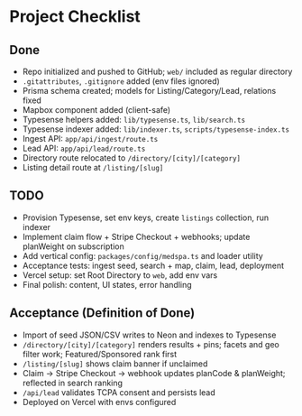 # Project Checklist

## Done
- Repo initialized and pushed to GitHub; `web/` included as regular directory
- `.gitattributes`, `.gitignore` added (env files ignored)
- Prisma schema created; models for Listing/Category/Lead, relations fixed
- Mapbox component added (client-safe)
- Typesense helpers added: `lib/typesense.ts`, `lib/search.ts`
- Typesense indexer added: `lib/indexer.ts`, `scripts/typesense-index.ts`
- Ingest API: `app/api/ingest/route.ts`
- Lead API: `app/api/lead/route.ts`
- Directory route relocated to `/directory/[city]/[category]`
- Listing detail route at `/listing/[slug]`

## TODO
- Provision Typesense, set env keys, create `listings` collection, run indexer
- Implement claim flow + Stripe Checkout + webhooks; update planWeight on subscription
- Add vertical config: `packages/config/medspa.ts` and loader utility
- Acceptance tests: ingest seed, search + map, claim, lead, deployment
- Vercel setup: set Root Directory to `web`, add env vars
- Final polish: content, UI states, error handling

## Acceptance (Definition of Done)
- Import of seed JSON/CSV writes to Neon and indexes to Typesense
- `/directory/[city]/[category]` renders results + pins; facets and geo filter work; Featured/Sponsored rank first
- `/listing/[slug]` shows claim banner if unclaimed
- Claim → Stripe Checkout → webhook updates planCode & planWeight; reflected in search ranking
- `/api/lead` validates TCPA consent and persists lead
- Deployed on Vercel with envs configured
